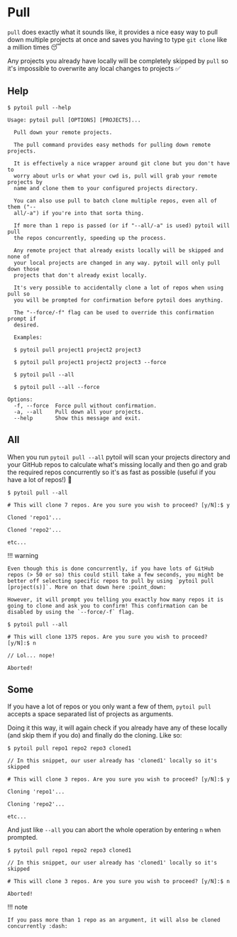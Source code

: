 # Pull

`pull` does exactly what it sounds like, it provides a nice easy way to pull down multiple projects at once and saves you having to type `git clone` like a million times :sleeping:

Any projects you already have locally will be completely skipped by `pull` so it's impossible to overwrite any local changes to projects :white_check_mark:

## Help

<div class="termy">

```console
$ pytoil pull --help

Usage: pytoil pull [OPTIONS] [PROJECTS]...

  Pull down your remote projects.

  The pull command provides easy methods for pulling down remote projects.

  It is effectively a nice wrapper around git clone but you don't have to
  worry about urls or what your cwd is, pull will grab your remote projects by
  name and clone them to your configured projects directory.

  You can also use pull to batch clone multiple repos, even all of them ("--
  all/-a") if you're into that sorta thing.

  If more than 1 repo is passed (or if "--all/-a" is used) pytoil will pull
  the repos concurrently, speeding up the process.

  Any remote project that already exists locally will be skipped and none of
  your local projects are changed in any way. pytoil will only pull down those
  projects that don't already exist locally.

  It's very possible to accidentally clone a lot of repos when using pull so
  you will be prompted for confirmation before pytoil does anything.

  The "--force/-f" flag can be used to override this confirmation prompt if
  desired.

  Examples:

  $ pytoil pull project1 project2 project3

  $ pytoil pull project1 project2 project3 --force

  $ pytoil pull --all

  $ pytoil pull --all --force

Options:
  -f, --force  Force pull without confirmation.
  -a, --all    Pull down all your projects.
  --help       Show this message and exit.
```

</div>

## All

When you run `pytoil pull --all` pytoil will scan your projects directory and your GitHub repos to calculate what's missing locally and then go and grab the required repos concurrently so it's as fast as possible (useful if you have a lot of repos!) :dash:

<div class="termy">

```console
$ pytoil pull --all

# This will clone 7 repos. Are you sure you wish to proceed? [y/N]:$ y

Cloned 'repo1'...

Cloned 'repo2'...

etc...
```

</div>

!!! warning

    Even though this is done concurrently, if you have lots of GitHub repos (> 50 or so) this could still take a few seconds, you might be better off selecting specific repos to pull by using `pytoil pull [project(s)]`. More on that down here :point_down:

    However, it will prompt you telling you exactly how many repos it is going to clone and ask you to confirm! This confirmation can be disabled by using the `--force/-f` flag.

<div class="termy">

```console
$ pytoil pull --all

# This will clone 1375 repos. Are you sure you wish to proceed? [y/N]:$ n

// Lol... nope!

Aborted!
```

</div>

## Some

If you have a lot of repos or you only want a few of them, `pytoil pull` accepts a space separated list of projects as arguments.

Doing it this way, it will again check if you already have any of these locally (and skip them if you do) and finally do the cloning. Like so:

<div class="termy">

```console
$ pytoil pull repo1 repo2 repo3 cloned1

// In this snippet, our user already has 'cloned1' locally so it's skipped

# This will clone 3 repos. Are you sure you wish to proceed? [y/N]:$ y

Cloning 'repo1'...

Cloning 'repo2'...

etc...
```

</div>

And just like `--all` you can abort the whole operation by entering `n` when prompted.

<div class="termy">

```console
$ pytoil pull repo1 repo2 repo3 cloned1

// In this snippet, our user already has 'cloned1' locally so it's skipped

# This will clone 3 repos. Are you sure you wish to proceed? [y/N]:$ n

Aborted!
```

</div>

!!! note

    If you pass more than 1 repo as an argument, it will also be cloned concurrently :dash:
